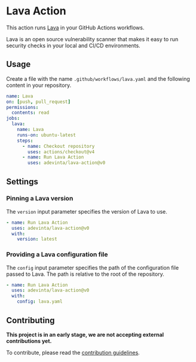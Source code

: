 # Lava Action

This action runs [Lava][lava] in your GitHub Actions workflows.

Lava is an open source vulnerability scanner that makes it easy to run
security checks in your local and CI/CD environments.

## Usage

Create a file with the name `.github/workflows/lava.yaml` and the
following content in your repository.

```yaml
name: Lava
on: [push, pull_request]
permissions:
  contents: read
jobs:
  lava:
    name: Lava
    runs-on: ubuntu-latest
    steps:
      - name: Checkout repository
        uses: actions/checkout@v4
      - name: Run Lava Action
        uses: adevinta/lava-action@v0
```

## Settings

### Pinning a Lava version

The `version` input parameter specifies the version of Lava to use.

```yaml
- name: Run Lava Action
  uses: adevinta/lava-action@v0
  with:
    version: latest
```

### Providing a Lava configuration file

The `config` input parameter specifies the path of the configuration
file passed to Lava.
The path is relative to the root of the repository.

```yaml
- name: Run Lava Action
  uses: adevinta/lava-action@v0
  with:
    config: lava.yaml
```

## Contributing

**This project is in an early stage, we are not accepting external
contributions yet.**

To contribute, please read the [contribution
guidelines][contributing].


[lava]: https://github.com/adevinta/lava
[contributing]: /CONTRIBUTING.md
